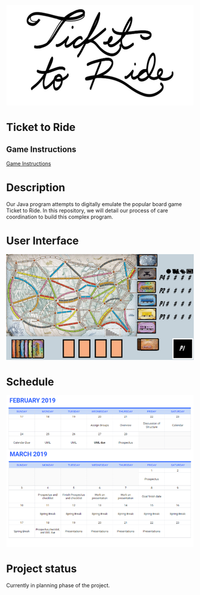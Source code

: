 ![Title](resources/title.png)
# Ticket to Ride

## Game Instructions
[Game Instructions](resources/instructions.pdf)

# Description
Our Java program attempts to digitally emulate the popular board game Ticket to Ride. In this repository, we will detail our process of care coordination to build this complex program. 

# User Interface
![UI](resources/UI.png)

# Schedule
![Schedule](resources/planning.png)

# Project status
Currently in planning phase of the project. 
